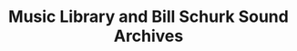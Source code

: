 ---
layout: repo
title: "Music Library and Bill Schurk Sound Archives"
id: 273
permalink: repos/273/
---